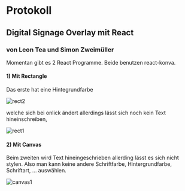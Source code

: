 # Protokoll

## Digital Signage Overlay mit React

### von Leon Tea und Simon Zweimüller

Momentan gibt es 2 React Programme.
Beide benutzen react-konva.

#### 1) Mit Rectangle

Das erste hat eine Hintegrundfarbe

![rect2](https://user-images.githubusercontent.com/43468189/54297064-555c7d80-45b6-11e9-9378-e8a1a1e55c84.PNG?v=4&s=50)

welche sich bei onlick ändert allerdings lässt sich noch kein Text hineinschreiben,

![rect1](https://user-images.githubusercontent.com/43468189/54297062-555c7d80-45b6-11e9-8865-ce949dedab68.PNG)


#### 2) Mit Canvas

Beim zweiten wird Text hineingeschrieben allerding lässt es sich nicht stylen.
Also man kann keine andere Schriftfarbe, Hintergrundfarbe, Schriftart, ... auswählen.

![canvas1](https://user-images.githubusercontent.com/43468189/54297061-555c7d80-45b6-11e9-8604-25b1d522d8b4.PNG)


